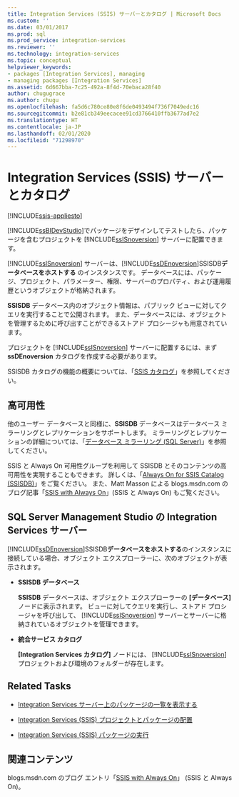 ```yaml
---
title: Integration Services (SSIS) サーバーとカタログ | Microsoft Docs
ms.custom: ''
ms.date: 03/01/2017
ms.prod: sql
ms.prod_service: integration-services
ms.reviewer: ''
ms.technology: integration-services
ms.topic: conceptual
helpviewer_keywords:
- packages [Integration Services], managing
- managing packages [Integration Services]
ms.assetid: 6d667bba-7c25-492a-8f4d-70ebaca28f40
author: chugugrace
ms.author: chugu
ms.openlocfilehash: fa5d6c780ce80e8f6de0493494f736f7049edc16
ms.sourcegitcommit: b2e81cb349eecacee91cd3766410ffb3677ad7e2
ms.translationtype: HT
ms.contentlocale: ja-JP
ms.lasthandoff: 02/01/2020
ms.locfileid: "71298970"
---
```

# <a name="integration-services-ssis-server-and-catalog"></a>Integration Services (SSIS) サーバーとカタログ

[!INCLUDE[ssis-appliesto](../../includes/ssis-appliesto-ssvrpluslinux-asdb-asdw-xxx.md)]


  [!INCLUDE[ssBIDevStudio](../../includes/ssbidevstudio-md.md)]でパッケージをデザインしてテストしたら、パッケージを含むプロジェクトを [!INCLUDE[ssISnoversion](../../includes/ssisnoversion-md.md)] サーバーに配置できます。  
  
 [!INCLUDE[ssISnoversion](../../includes/ssisnoversion-md.md)] サーバーは、[!INCLUDE[ssDEnoversion](../../includes/ssdenoversion-md.md)]SSISDB**データベースをホストする** のインスタンスです。 データベースには、パッケージ、プロジェクト、パラメーター、権限、サーバーのプロパティ、および運用履歴というオブジェクトが格納されます。  
  
 **SSISDB** データベース内のオブジェクト情報は、パブリック ビューに対してクエリを実行することで公開されます。 また、データベースには、オブジェクトを管理するために呼び出すことができるストアド プロシージャも用意されています。  
  
 プロジェクトを [!INCLUDE[ssISnoversion](../../includes/ssisnoversion-md.md)] サーバーに配置するには、まず **ssDEnoversion** カタログを作成する必要があります。  
  
 SSISDB カタログの機能の概要については、「[SSIS カタログ](../../integration-services/catalog/ssis-catalog.md)」を参照してください。  
  
## <a name="high-availability"></a>高可用性  
 他のユーザー データベースと同様に、**SSISDB** データベースはデータベース ミラーリングとレプリケーションをサポートします。 ミラーリングとレプリケーションの詳細については、「[データベース ミラーリング &#40;SQL Server&#41;](../../database-engine/database-mirroring/database-mirroring-sql-server.md)」を参照してください。  
  
 SSIS と Always On 可用性グループを利用して SSISDB とそのコンテンツの高可用性を実現することもできます。 詳しくは、「[Always On for SSIS Catalog (SSISDB)](ssis-catalog.md#always-on-for-ssis-catalog-ssisdb)」をご覧ください。 また、Matt Masson による blogs.msdn.com のブログ記事「[SSIS with Always On](https://go.microsoft.com/fwlink/?LinkId=255873)」(SSIS と Always On) もご覧ください。  
  
##  <a name="ssms"></a> SQL Server Management Studio の Integration Services サーバー  
 [!INCLUDE[ssDEnoversion](../../includes/ssdenoversion-md.md)]SSISDB**データベースをホストする**のインスタンスに接続している場合、オブジェクト エクスプローラーに、次のオブジェクトが表示されます。  
  
-   **SSISDB データベース**  
  
     **SSISDB** データベースは、オブジェクト エクスプローラーの **[データベース]** ノードに表示されます。 ビューに対してクエリを実行し、ストアド プロシージャを呼び出して、 [!INCLUDE[ssISnoversion](../../includes/ssisnoversion-md.md)] サーバーとサーバーに格納されているオブジェクトを管理できます。  
  
-   **統合サービス カタログ**  
  
     **[Integration Services カタログ]** ノードには、 [!INCLUDE[ssISnoversion](../../includes/ssisnoversion-md.md)] プロジェクトおよび環境のフォルダーが存在します。  
  
## <a name="related-tasks"></a>Related Tasks  
  
-   [Integration Services サーバー上のパッケージの一覧を表示する](../../integration-services/catalog/view-the-list-of-packages-on-the-integration-services-server.md)  
  
-   [Integration Services (SSIS) プロジェクトとパッケージの配置](../../integration-services/packages/deploy-integration-services-ssis-projects-and-packages.md)  
  
-   [Integration Services (SSIS) パッケージの実行](../../integration-services/packages/run-integration-services-ssis-packages.md)  
  
## <a name="related-content"></a>関連コンテンツ  
 blogs.msdn.com のブログ エントリ「[SSIS with Always On](https://go.microsoft.com/fwlink/?LinkId=255873)」 (SSIS と Always On)。  
  
  
